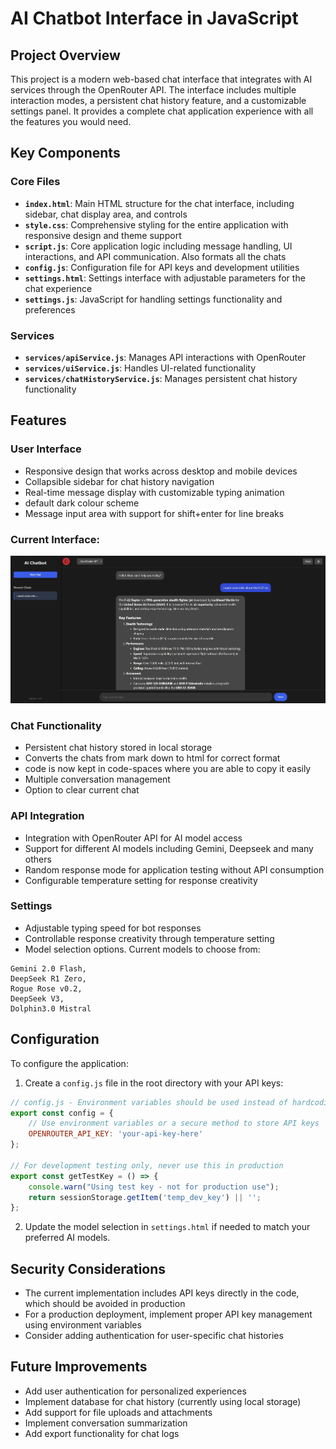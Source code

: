 # AI Chatbot Interface in JavaScript

## Project Overview

This project is a modern web-based chat interface that integrates with AI services through the OpenRouter API. The interface includes multiple interaction modes, a persistent chat history feature, and a customizable settings panel. It provides a complete chat application experience with all the features you would need.

## Key Components

### Core Files
* **`index.html`**: Main HTML structure for the chat interface, including sidebar, chat display area, and controls
* **`style.css`**: Comprehensive styling for the entire application with responsive design and theme support
* **`script.js`**: Core application logic including message handling, UI interactions, and API communication. Also formats all the chats
* **`config.js`**: Configuration file for API keys and development utilities
* **`settings.html`**: Settings interface with adjustable parameters for the chat experience
* **`settings.js`**: JavaScript for handling settings functionality and preferences

### Services
* **`services/apiService.js`**: Manages API interactions with OpenRouter
* **`services/uiService.js`**: Handles UI-related functionality
* **`services/chatHistoryService.js`**: Manages persistent chat history functionality

## Features

### User Interface
* Responsive design that works across desktop and mobile devices
* Collapsible sidebar for chat history navigation
* Real-time message display with customizable typing animation
* default dark colour scheme
* Message input area with support for shift+enter for line breaks

### Current Interface:
![Photo](assets/example.jpg)

### Chat Functionality
* Persistent chat history stored in local storage
* Converts the chats from mark down to html for correct format
* code is now kept in code-spaces where you are able to copy it easily
* Multiple conversation management
* Option to clear current chat

### API Integration
* Integration with OpenRouter API for AI model access
* Support for different AI models including Gemini, Deepseek and many others
* Random response mode for application testing without API consumption
* Configurable temperature setting for response creativity

### Settings
* Adjustable typing speed for bot responses
* Controllable response creativity through temperature setting 
* Model selection options. Current models to choose from:

```text
Gemini 2.0 Flash,
DeepSeek R1 Zero,
Rogue Rose v0.2,
DeepSeek V3,
Dolphin3.0 Mistral
```

## Configuration

To configure the application:

1. Create a `config.js` file in the root directory with your API keys:

```javascript
// config.js - Environment variables should be used instead of hardcoding
export const config = {
    // Use environment variables or a secure method to store API keys
    OPENROUTER_API_KEY: 'your-api-key-here'
};

// For development testing only, never use this in production
export const getTestKey = () => {
    console.warn("Using test key - not for production use");
    return sessionStorage.getItem('temp_dev_key') || '';
};
```

2. Update the model selection in `settings.html` if needed to match your preferred AI models.

## Security Considerations

* The current implementation includes API keys directly in the code, which should be avoided in production
* For a production deployment, implement proper API key management using environment variables
* Consider adding authentication for user-specific chat histories

## Future Improvements

* Add user authentication for personalized experiences
* Implement database for chat history (currently using local storage)
* Add support for file uploads and attachments
* Implement conversation summarization
* Add export functionality for chat logs
